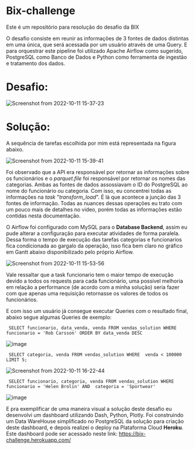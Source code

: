 # Bix-challenge
Este é um repositório para resolução do desafio da BIX 

 O desafio consiste em reunir as informações de 3 fontes de dados distintas em uma única, que será acessada por um usuário através de uma Query. E para orquestrar este pipeline foi utilizado Apache Airflow como sugerido, PostgreSQL como Banco de Dados e Python como ferramenta de ingestão e tratamento dos dados.

# Desafio:

![Screenshot from 2022-10-11 15-37-23](https://user-images.githubusercontent.com/42456578/195172595-56e2d277-5c4f-474e-965b-0c2ca79b4eb5.png)

# Solução:
 A sequência de tarefas escolhida por mim está representada na figura abaixo. 
 
![Screenshot from 2022-10-11 15-39-41](https://user-images.githubusercontent.com/42456578/195173100-9cc8c2e7-21ee-451e-b4cd-2211add391b6.png)

 Foi observado que a API era responsável por retornar as informações sobre os funcionários e o _parquet.file_ foi responsável por retornar os nomes das categorias. Ambas as fontes de dados assossiavam o ID do PostgreSQL ao nome  do funcionário ou categoria. Com isso, eu concentrei todas as informações na _task_ "_transform_load_". É lá que acontece a junção das 3 fontes de informação. Todas as nuances dessas operações eu trato com um pouco mais de detalhes no video, porém todas as informações estão contidas nesta documentação.

 O Airflow foi configurado com MySQL para o **Database Backend**, assim eu pude alterar a configuração para executar atividades de forma paralela. Dessa forma o tempo de execução das tarefas categorias e funcionarios fica condicionada ao gargalo da operação, isso fica bem claro no gráfico em Gantt abaixo disponibilizado pelo próprio Airflow.

 ![Screenshot from 2022-10-11 15-53-56](https://user-images.githubusercontent.com/42456578/195175790-62f64ffb-8b27-4a6a-95c5-790324e994d9.png)

 
 Vale ressaltar que a task funcionario tem o maior tempo de execução devido a todos os requests para cada funcionário, uma possível melhoria em relação a performance (de acordo com a minha solução) seria fazer com que apenas uma requisição retornasse os valores de todos os funcionários.
 
E com isso um usuário já consegue executar Queries com o resultado final, abaixo segue algumas Queries de exemplo:

     SELECT funcionario, data_venda, venda FROM vendas_solution WHERE funcionario = 'Rob Carsson' ORDER BY data_venda DESC
     
![image](https://user-images.githubusercontent.com/42456578/195180098-9d2bdba7-b4ea-446e-95a7-e2b9aa92ec10.png)

     SELECT categoria, venda FROM vendas_solution WHERE  venda < 100000 LIMIT 5;


![Screenshot from 2022-10-11 16-22-44](https://user-images.githubusercontent.com/42456578/195180704-79902b3b-2029-4f6e-8729-0b7a214b0f48.png)

     SELECT funcionario, categoria, venda FROM vendas_solution WHERE funcionario = 'Helen Brolin' AND  categoria = 'Sportwear' 
     
![image](https://user-images.githubusercontent.com/42456578/195181049-a75276c3-d968-496a-8ede-046b9df6367a.png)


E pra exemplificar de uma maneira visual a solução deste desafio eu desenvolvi um dashboard utilizando Dash, Python, Plotly. Foi construindo um Data WareHouse simplificado no PostgreSQL da solução para criação deste dashboard, e depois realizei o deploy na Plataforma Cloud **Heroku**. Este dashboard pode ser acessado neste link: https://bix-challenge.herokuapp.com/


